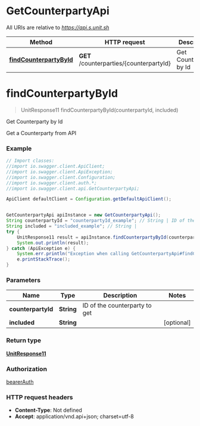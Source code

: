 # GetCounterpartyApi

All URIs are relative to *https://api.s.unit.sh*

Method | HTTP request | Description
------------- | ------------- | -------------
[**findCounterpartyById**](GetCounterpartyApi.md#findCounterpartyById) | **GET** /counterparties/{counterpartyId} | Get Counterparty by Id

<a name="findCounterpartyById"></a>
# **findCounterpartyById**
> UnitResponse11 findCounterpartyById(counterpartyId, included)

Get Counterparty by Id

Get a Counterparty from API 

### Example
```java
// Import classes:
//import io.swagger.client.ApiClient;
//import io.swagger.client.ApiException;
//import io.swagger.client.Configuration;
//import io.swagger.client.auth.*;
//import io.swagger.client.api.GetCounterpartyApi;

ApiClient defaultClient = Configuration.getDefaultApiClient();


GetCounterpartyApi apiInstance = new GetCounterpartyApi();
String counterpartyId = "counterpartyId_example"; // String | ID of the counterparty to get
String included = "included_example"; // String | 
try {
    UnitResponse11 result = apiInstance.findCounterpartyById(counterpartyId, included);
    System.out.println(result);
} catch (ApiException e) {
    System.err.println("Exception when calling GetCounterpartyApi#findCounterpartyById");
    e.printStackTrace();
}
```

### Parameters

Name | Type | Description  | Notes
------------- | ------------- | ------------- | -------------
 **counterpartyId** | **String**| ID of the counterparty to get |
 **included** | **String**|  | [optional]

### Return type

[**UnitResponse11**](UnitResponse11.md)

### Authorization

[bearerAuth](../README.md#bearerAuth)

### HTTP request headers

 - **Content-Type**: Not defined
 - **Accept**: application/vnd.api+json; charset=utf-8

